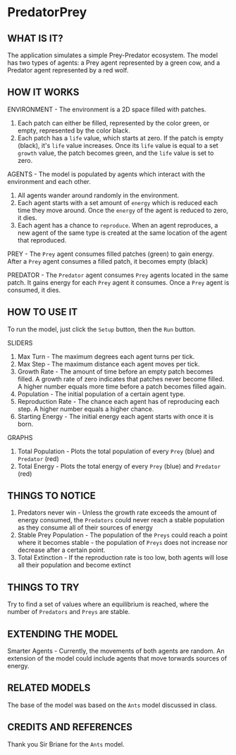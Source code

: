 # PredatorPrey
 
## WHAT IS IT?

The application simulates a simple Prey-Predator ecosystem. The model has two types of agents: a Prey agent represented by a green cow, and a Predator agent represented by a red wolf.

## HOW IT WORKS

ENVIRONMENT - The environment is a 2D space filled with patches. 
1. Each patch can either be filled, represented by the color green, or empty, represented by the color black.
2. Each patch has a `life` value, which starts at zero. If the patch is empty (black), it's `life` value increases. Once its `life` value is equal to a set `growth` value, the patch becomes green, and the `life` value is set to zero.


AGENTS - The model is populated by agents which interact with the environment and each other.
1. All agents wander around randomly in the environment. 
2. Each agent starts with a set amount of `energy` which is reduced each time they move around. Once the `energy` of the agent is reduced to zero, it dies. 
3. Each agent has a chance to `reproduce`. When an agent reproduces, a new agent of the same type is created at the same location of the agent that reproduced.

PREY - The `Prey` agent consumes filled patches (green) to gain energy. After a `Prey` agent consumes a filled patch, it becomes empty (black)

PREDATOR - The `Predator` agent consumes `Prey` agents located in the same patch. It gains energy for each `Prey` agent it consumes. Once a `Prey` agent is consumed, it dies.

## HOW TO USE IT

To run the model, just click the `Setup` button, then the `Run` button.

SLIDERS
1. Max Turn - The maximum degrees each agent turns per tick.
2. Max Step - The maximum distance each agent moves per tick.
3. Growth Rate - The amount of time before an empty patch becomes filled. A growth rate of zero indicates that patches never become filled. A higher number equals more time before a patch becomes filled again.
4. Population - The initial population of a certain agent type.
5. Reproduction Rate - The chance each agent has of reproducing each step. A higher number equals a higher chance.
6. Starting Energy - The initial energy each agent starts with once it is born.

GRAPHS
1. Total Population - Plots the total population of every `Prey` (blue) and `Predator` (red)
2. Total Energy - Plots the total energy of every `Prey` (blue) and `Predator` (red)

## THINGS TO NOTICE

1. Predators never win - Unless the growth rate exceeds the amount of energy consumed, the `Predators` could never reach a stable population as they consume all of their sources of energy
2. Stable Prey Population - The population of the `Preys` could reach a point where it becomes stable - the population of `Preys` does not increase nor decrease after a certain point.
3. Total Extinction - If the reproduction rate is too low, both agents will lose all their population and become extinct

## THINGS TO TRY

Try to find a set of values where an equilibrium is reached, where the number of `Predators` and `Preys` are stable.

## EXTENDING THE MODEL

Smarter Agents - Currently, the movements of both agents are random. An extension of the model could include agents that move torwards sources of energy.

## RELATED MODELS

The base of the model was based on the `Ants` model discussed in class.

## CREDITS AND REFERENCES

Thank you Sir Briane for the `Ants` model.